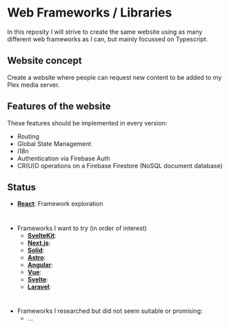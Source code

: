 # Web Frameworks / Libraries

In this reposity I will strive to create the same website using as many different web frameworks as I can, but mainly focussed on Typescript.

## Website concept

Create a website where people can request new content to be added to my Plex media server.

## Features of the website

These features should be implemented in every version:
 - Routing
 - Global State Management
 - i18n
 - Authentication via Firebase Auth
 - CR(U)D operations on a Firebase Firestore (NoSQL document database)

## Status

  - [**React**](https://reactjs.org/): Framework exploration

#
  - Frameworks I want to try (in order of interest)
    - [**SvelteKit**](https://kit.svelte.dev/):
    - [**Next.js**](https://nestjs.com/):
    - [**Solid**](https://www.solidjs.com/):
    - [**Astro**](https://astro.build/):
    - [**Angular**](https://angular.io/):
    - [**Vue**](https://vuejs.org/):
    - [**Svelte**](https://svelte.dev/):
    - [**Laravel**](https://laravel.com/):

#

  - Frameworks I researched but did not seem suitable or promising:
    - ...

